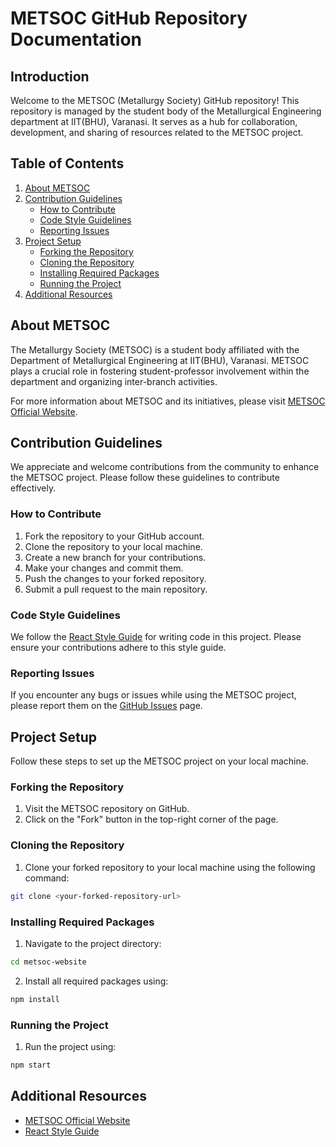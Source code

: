 # METSOC GitHub Repository Documentation

## Introduction

Welcome to the METSOC (Metallurgy Society) GitHub repository! This repository is managed by the student body of the Metallurgical Engineering department at IIT(BHU), Varanasi. It serves as a hub for collaboration, development, and sharing of resources related to the METSOC project.

## Table of Contents

1. [About METSOC](#about-metsoc)
2. [Contribution Guidelines](#contribution-guidelines)
   - [How to Contribute](#how-to-contribute)
   - [Code Style Guidelines](#code-style-guidelines)
   - [Reporting Issues](#reporting-issues)
3. [Project Setup](#project-setup)
   - [Forking the Repository](#forking-the-repository)
   - [Cloning the Repository](#cloning-the-repository)
   - [Installing Required Packages](#installing-required-packages)
   - [Running the Project](#running-the-project)
4. [Additional Resources](#additional-resources)

## About METSOC

The Metallurgy Society (METSOC) is a student body affiliated with the Department of Metallurgical Engineering at IIT(BHU), Varanasi. METSOC plays a crucial role in fostering student-professor involvement within the department and organizing inter-branch activities.

For more information about METSOC and its initiatives, please visit [METSOC Official Website](https://metsoc-website.vercel.app/).

## Contribution Guidelines

We appreciate and welcome contributions from the community to enhance the METSOC project. Please follow these guidelines to contribute effectively.

### How to Contribute

1. Fork the repository to your GitHub account.
2. Clone the repository to your local machine.
3. Create a new branch for your contributions.
4. Make your changes and commit them.
5. Push the changes to your forked repository.
6. Submit a pull request to the main repository.

### Code Style Guidelines

We follow the [React Style Guide](https://react.dev/) for writing code in this project. Please ensure your contributions adhere to this style guide.

### Reporting Issues

If you encounter any bugs or issues while using the METSOC project, please report them on the [GitHub Issues](https://github.com/bayush-9/metsoc-website/issues) page.

## Project Setup

Follow these steps to set up the METSOC project on your local machine.

### Forking the Repository

1. Visit the METSOC repository on GitHub.
2. Click on the "Fork" button in the top-right corner of the page.

### Cloning the Repository

1. Clone your forked repository to your local machine using the following command:
```bash
git clone <your-forked-repository-url>
```

### Installing Required Packages

1. Navigate to the project directory:
```bash
cd metsoc-website
```

2. Install all required packages using:
```bash
npm install
```

### Running the Project

1. Run the project using:
```bash
npm start
```

## Additional Resources

- [METSOC Official Website](https://metsoc-website.vercel.app/)
- [React Style Guide](https://react.dev/)
